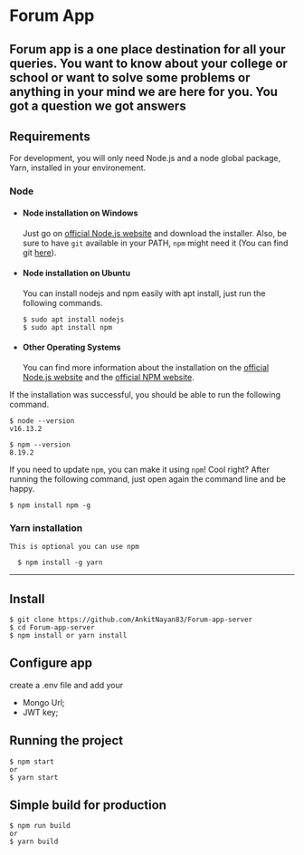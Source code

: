 
# Forum App

   Forum app is a one place destination for all your queries.
   You want to know about your college or school or  want to
   solve some problems or anything in your mind we are here for you.
   You got a question we got answers
---
## Requirements

For development, you will only need Node.js and a node global package, Yarn, installed in your environement.

### Node
- #### Node installation on Windows

  Just go on [official Node.js website](https://nodejs.org/) and download the installer.
Also, be sure to have `git` available in your PATH, `npm` might need it (You can find git [here](https://git-scm.com/)).

- #### Node installation on Ubuntu

  You can install nodejs and npm easily with apt install, just run the following commands.

      $ sudo apt install nodejs
      $ sudo apt install npm

- #### Other Operating Systems
  You can find more information about the installation on the [official Node.js website](https://nodejs.org/) and the [official NPM website](https://npmjs.org/).

If the installation was successful, you should be able to run the following command.

    $ node --version
    v16.13.2

    $ npm --version
    8.19.2

If you need to update `npm`, you can make it using `npm`! Cool right? After running the following command, just open again the command line and be happy.

    $ npm install npm -g

###
### Yarn installation
    This is optional you can use npm

      $ npm install -g yarn

---

## Install

    $ git clone https://github.com/AnkitNayan83/Forum-app-server
    $ cd Forum-app-server
    $ npm install or yarn install

## Configure app

create a .env file and add your

- Mongo Url;
- JWT key;

## Running the project
    $ npm start
    or
    $ yarn start

## Simple build for production
    $ npm run build
    or
    $ yarn build